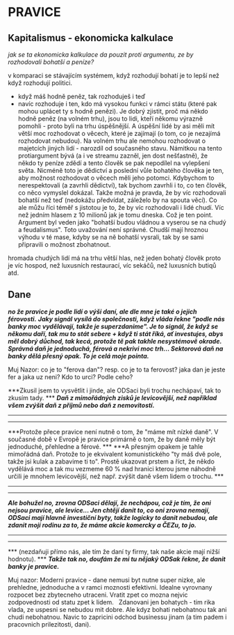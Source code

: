 # PRAVICE

## Kapitalismus - ekonomicka kalkulace

*jak se ta ekonomicka kalkulace da pouzit proti argumentu, ze by rozhodovali bohatší a peníze?*

v komparaci se stávajícím systémem, když rozhodují bohatí je to lepší než když rozhodují politici.
- když máš hodně peněz, tak rozhoduješ i teď
- navíc rozhoduje i ten, kdo má vysokou funkci v rámci státu (které pak mohou uplácet ty s hodně penězi).
Je dobrý zjistit, proč má někdo hodně peněz (na volném trhu), jsou to lidi, kteří někomu výrazně pomohli - proto byli na trhu úspěšnější. A úspěšní lidé by asi měli mít větší moc rozhodovat o věcech, které je zajímají (o tom, co je nezajímá rozhodovat nebudou). Na volném trhu ale nemohou rozhodovat o majetcích jiných lidí - narozdíl od současného stavu.
Námitkou na tento protiargument bývá (a i ve streamu zazněl, jen dost nešťastně), že někdo ty peníze zdědí a tento člověk se pak nepodílel na vylepšení světa.
Nicméně toto je dědictví a poslední vůle bohatého člověka je ten, aby možnost rozhodovat o věcech měli jeho potomci. Kdybychom to nerespektovali (a zavrhli dědictví), tak bychom zavrhli i to, co ten člověk, co něco vymyslel dokázal.
Takže možná je pravda, že by víc rozhodovali bohatší než teď (nedokážu předvídat, záleželo by na spouta věcí).
Co ale můžu říci téměř s jistotou je to, že by víc rozhodovali i lidé chudí. Víc než jedním hlasem z 10 milionů jak je tomu dneska. Což je ten point. Argument byl veden jako "bohatší budou vládnou a vyserou se na chudý a feudalismus".
Toto uvažování není správné. Chudší mají hroznou výhodu v té mase, kdyby se na ně bohatší vysrali, tak by se sami připravili o možnost zbohatnout.

hromada chudých lidí má na trhu větší hlas, než jeden bohatý člověk
proto je víc hospod, než luxusních restaurací, víc sekáčů, než luxusních butiqů atd.

## Dane

***no že pravice je podle lidí o výši daní, ale dle mne je také o jejich férovosti.***
***Jaky signál vysílá do společnosti, když vláda řekne "podle nás banky moc vydělávají, takže je superzdanime". Je to signál, že když se někomu daří, tak mu to stát sebere + když ti stát říká, ať investujes, abys měl dobrý důchod, tak kecá, protože tě pak takhle nesystémově okrade.***
***Správná daň je jednoduchá, férová a nekrivi moc trh... Sektorová daň na banky dělá přesný opak. To je celá moje pointa.***

Muj Nazor: co je to "ferova dan"? resp. co je to ta ferovost? jaka dan je jeste fer a jaka uz neni? Kdo to urci? Podle ceho?

***Zkusil jsem to vysvětlit i jinde, ale ODSaci byli trochu nechápaví, tak to zkusím tady. ***
***Daň z mimořádných zisků je levicovější, než například všem zvýšit daň z příjmů nebo daň z nemovitostí.***
***
***
***Protože přece pravice není nutně o tom, že "máme mít nízké daně". V současné době v Evropě je pravice primárně o tom, že by daně měly být jednoduché, přehledne a férové. ***
***A přesným opakem je tahle mimořádná daň. Protože to je ekvivalent komunistického "ty máš dvě pole, takže jsi kulak a zabavime ti to". Prostě ukazovat prstem a říct, že někdo vydělává moc a tak mu vezmeme 60 % nad hranici kterou jsme náhodně určili je mnohem levicovější, než např. zvýšit daně všem lidem o trochu. ***
***
***
***Ale bohužel no, zrovna ODSaci dělají, že nechápou, což je tím, že oni nejsou pravice, ale levice... Jen chtějí danit to, co oni zrovna nemají, ODSaci mají hlavně investiční byty, takže logicky to danit nebudou, ale zdanit mojí rodinu za to, že máme akcie komercky a ČEZu, to jo.***
***
***
*** (nezdaňuji přímo nás, ale tím že daní ty firmy, tak naše akcie mají nižší hodnotu). ***
***Takže tak no, doufám že mi tu nějaký ODSak řekne, že danit banky je pravice.***

Muj nazor: Moderni pravice - dane nemusi byt nutne super nizke, ale prehledne, jednoduche a v ramci moznosti efektivni. Idealne vyrovnany rozpocet bez zbytecneho utraceni. Vratit zpet co mozna nejvic zodpovednosti od statu zpet k lidem.   Zdanovani jen bohatych - tim rika vlada, ze uspesni se nebudou mit dobre. Ale kdyz bohati nebohatnou tak ani chudi nebohatnou. Navic to zapricini odchod businessu jinam (a tim padem i pracovnich prilezitosti, dani).
